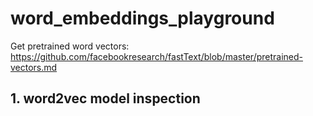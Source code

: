 # word_embeddings_playground

Get pretrained word vectors:
https://github.com/facebookresearch/fastText/blob/master/pretrained-vectors.md

## 1. word2vec model inspection
